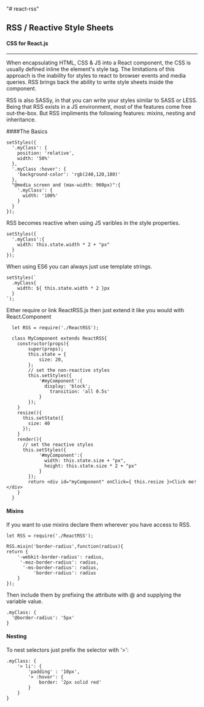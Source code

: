 "# react-rss" 

## RSS / Reactive Style Sheets
#### CSS for React.js
---

When encapsulating HTML, CSS & JS into a React component, the CSS is usually defined inline the element's style tag. The limitations of this approach is the inability for styles to react to browser events and media queries. RSS brings back the ability to write style sheets inside the component.

RSS is also SASSy, in that you can write your styles similar to SASS or LESS. Being that RSS exists in a JS environment, most of the features come free out-the-box. But RSS impliments the following features: mixins, nesting and inheritance.

####The Basics

```
setStyles({
  '.myClass': {
    position: 'relative',
    width: '50%'
  },
  '.myClass :hover': {
    'background-color': 'rgb(240,120,180)'
  },
  "@media screen and (max-width: 960px)":{
    '.myClass': {
      width: '100%'
    }
  }
});
```

RSS becomes reactive when using JS varibles in the style properties.

```
setStyles({
  '.myClass':{
    width: this.state.width * 2 + "px"
  }
});
```

When using ES6 you can always just use template strings.

```
setStyles(`
  .myClass{
    width: ${ this.state.width * 2 }px
  }
`);
```

Either require or link ReactRSS.js then just extend it like you would with React.Component

```
  let RSS = require('./ReactRSS');
  
  class MyComponent extends ReactRSS{
    constructor(props){
  		super(props);
  		this.state = {
  			size: 20,
  		};
  		// set the non-reactive styles
  		this.setStyles({
  			'#myComponent':{
  			  display: 'block';
  				transition: 'all 0.5s'
  			}
  		});
  	}
  	resize(){
  	  this.setState({
  	    size: 40
  	  });
  	}
  	render(){
  	  // set the reactive styles
  	  this.setStyles({
  			'#myComponent':{
  			  width: this.state.size + "px",
  			  height: this.state.size * 2 + "px"
  			}
  		});
  		return <div id="myComponent" onClick={ this.resize }>Click me!</div>
  	}
  }
```
#### Mixins

If you want to use mixins declare them wherever you have access to RSS.

```
let RSS = require('./ReactRSS');

RSS.mixin('border-radius',function(radius){
return {
	'-webkit-border-radius': radius,
     '-moz-border-radius': radius,
      '-ms-border-radius': radius,
          'border-radius': radius
    }
});
```

Then include them by prefixing the attribute with @ and supplying the variable value.

```
.myClass: {
  '@border-radius': '5px'
}
```

#### Nesting

To nest selectors just prefix the selector with '>':

```
.myClass: {
    '> li': {
    	'padding' : '10px',
    	'> :hover': {
    	    border: '2px solid red'
    	}
    }
}
```
